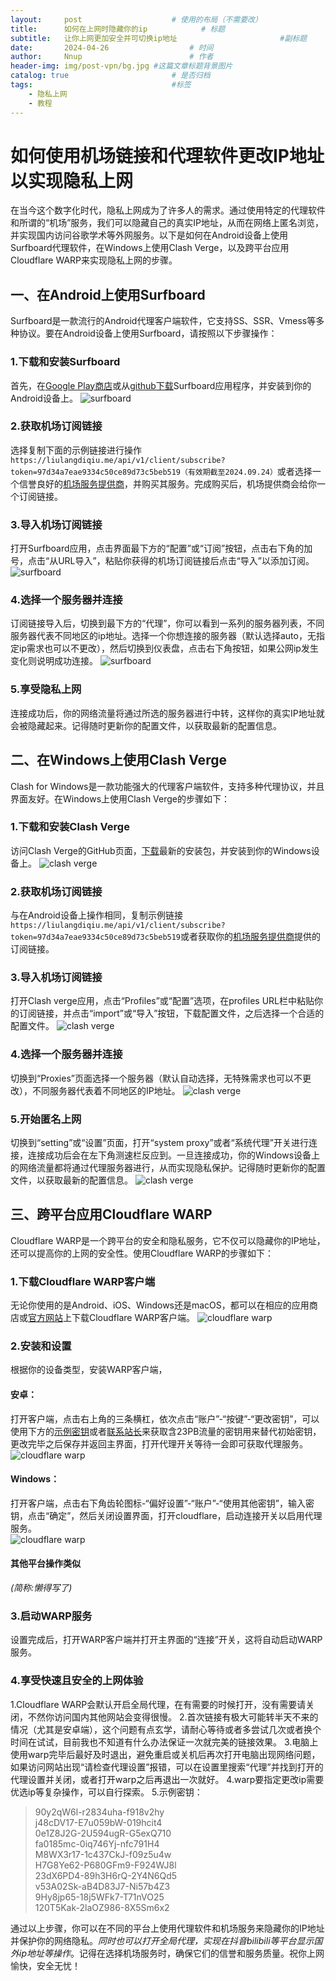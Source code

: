 ```yaml
---
layout:     post   				    # 使用的布局（不需要改）
title:      如何在上网时隐藏你的ip			# 标题 
subtitle:   让你上网更加安全并可切换ip地址                       #副标题
date:       2024-04-26  				# 时间
author:     Nnup 						# 作者
header-img: img/post-vpn/bg.jpg	#这篇文章标题背景图片
catalog: true 						# 是否归档
tags:								#标签
    - 隐私上网
    - 教程
---
```


# 如何使用机场链接和代理软件更改IP地址以实现隐私上网

在当今这个数字化时代，隐私上网成为了许多人的需求。通过使用特定的代理软件和所谓的“机场”服务，我们可以隐藏自己的真实IP地址，从而在网络上匿名浏览，并实现国内访问谷歌学术等外网服务。以下是如何在Android设备上使用Surfboard代理软件，在Windows上使用Clash Verge，以及跨平台应用Cloudflare WARP来实现隐私上网的步骤。

## 一、在Android上使用Surfboard

Surfboard是一款流行的Android代理客户端软件，它支持SS、SSR、Vmess等多种协议。要在Android设备上使用Surfboard，请按照以下步骤操作：

### 1.下载和安装Surfboard
   首先，在<a href="https://play.google.com/store/apps/details?id=com.getsurfboard" target="_blank">Google Play商店</a>或从<a href="https://github.com/getsurfboard/surfboard/releases/download/2.24.1/mobile-universal-release.apk" target="_blank">github下载</a>Surfboard应用程序，并安装到你的Android设备上。
   ![surfboard](/img/post-vpn/01.png "surfboard 01")
### 2.获取机场订阅链接  
   选择复制下面的示例链接进行操作`https://liulangdiqiu.me/api/v1/client/subscribe?token=97d34a7eae9334c50ce89d73c5beb519（有效期截至2024.09.24）`或者选择一个信誉良好的<a href="https://test.fov.wiki/#/register?code=2TfCGGgX" target="_blank">机场服务提供商</a>，并购买其服务。完成购买后，机场提供商会给你一个订阅链接。

### 3.导入机场订阅链接  
   打开Surfboard应用，点击界面最下方的“配置”或“订阅”按钮，点击右下角的加号，点击“从URL导入”，粘贴你获得的机场订阅链接后点击“导入”以添加订阅。
   ![surfboard](/img/post-vpn/02.jpg "surfboard 02")

### 4.选择一个服务器并连接  
   订阅链接导入后，切换到最下方的“代理”，你可以看到一系列的服务器列表，不同服务器代表不同地区的ip地址。选择一个你想连接的服务器（默认选择auto，无指定ip需求也可以不更改），然后切换到仪表盘，点击右下角按钮，如果公网ip发生变化则说明成功连接。
 ![surfboard](/img/post-vpn/03.jpg "surfboard 03")
### 5.享受隐私上网  
   连接成功后，你的网络流量将通过所选的服务器进行中转，这样你的真实IP地址就会被隐藏起来。记得随时更新你的配置文件，以获取最新的配置信息。

## 二、在Windows上使用Clash Verge

Clash for Windows是一款功能强大的代理客户端软件，支持多种代理协议，并且界面友好。在Windows上使用Clash Verge的步骤如下：

### 1.下载和安装Clash Verge  
   访问Clash Verge的GitHub页面，<a href="https://github.com/clash-verge-rev/clash-verge-rev/releases/download/alpha/Clash.Verge_1.6.0_x64-setup.exe" target="_blank">下载</a>最新的安装包，并安装到你的Windows设备上。
   ![clash verge](/img/post-vpn/04.png "clash verge 01")

### 2.获取机场订阅链接  
   与在Android设备上操作相同，复制示例链接`https://liulangdiqiu.me/api/v1/client/subscribe?token=97d34a7eae9334c50ce89d73c5beb519`或者获取你的<a href="https://test.fov.wiki/#/register?code=2TfCGGgX" target="_blank">机场服务提供商</a>提供的订阅链接。

### 3.导入机场订阅链接  
   打开Clash verge应用，点击“Profiles”或“配置”选项，在profiles URL栏中粘贴你的订阅链接，并点击“import”或“导入”按钮，下载配置文件，之后选择一个合适的配置文件。
   ![clash verge](/img/post-vpn/05.png "clash verge 02")

### 4.选择一个服务器并连接  
   切换到“Proxies”页面选择一个服务器（默认自动选择，无特殊需求也可以不更改），不同服务器代表着不同地区的IP地址。
   ![clash verge](/img/post-vpn/06.png "clash verge 03")

### 5.开始匿名上网  
   切换到“setting”或“设置”页面，打开“system proxy”或者“系统代理”开关进行连接，连接成功后会在左下角测速栏反应到。一旦连接成功，你的Windows设备上的网络流量都将通过代理服务器进行，从而实现隐私保护。记得随时更新你的配置文件，以获取最新的配置信息。
   ![clash verge](/img/post-vpn/07.png "clash verge 04")

## 三、跨平台应用Cloudflare WARP

Cloudflare WARP是一个跨平台的安全和隐私服务，它不仅可以隐藏你的IP地址，还可以提高你的上网的安全性。使用Cloudflare WARP的步骤如下：

### 1.下载Cloudflare WARP客户端  
   无论你使用的是Android、iOS、Windows还是macOS，都可以在相应的应用商店或<a href="https://cloudflarewarp.com/" target="_blank">官方网站</a>上下载Cloudflare WARP客户端。
   ![cloudflare warp](/img/post-vpn/08.png "warp 01")
### 2.安装和设置  
   根据你的设备类型，安装WARP客户端，
#### 安卓：
   打开客户端，点击右上角的三条横杠，依次点击“账户”-“按键”-“更改密钥”，可以使用下方的[示例密钥](#key)或者[联系站长](mailto:admin@nnup.xyz)来获取含23PB流量的密钥用来替代初始密钥，更改完毕之后保存并返回主界面，打开代理开关等待一会即可获取代理服务。
   ![cloudflare warp](/img/post-vpn/09.jpg "warp 02")
#### Windows：
   打开客户端，点击右下角齿轮图标-“偏好设置”-“账户”-“使用其他密钥”，输入密钥，点击“确定”，然后关闭设置界面，打开cloudflare，启动连接开关以启用代理服务。  
   ![cloudflare warp](/img/post-vpn/10.png "warp 03")
#### 其他平台操作类似
   *(简称:懒得写了)*
   <br>

### 3.启动WARP服务  
   设置完成后，打开WARP客户端并打开主界面的“连接”开关，这将自动启动WARP服务。

### 4.享受快速且安全的上网体验  
   1.Cloudflare WARP会默认开启全局代理，在有需要的时候打开，没有需要请关闭，不然你访问国内其他网站会变得很慢。
   2.首次链接有极大可能转半天不来的情况（尤其是安卓端），这个问题有点玄学，请耐心等待或者多尝试几次或者换个时间在试试，目前我也不知道有什么办法保证一次就完美的链接效果。
   3.电脑上使用warp完毕后最好及时退出，避免重启或关机后再次打开电脑出现网络问题，如果访问网站出现“请检查代理设置”报错，可以在设置里搜索“代理”并找到打开的代理设置并关闭，或者打开warp之后再退出一次就好。
   4.warp要指定更改ip需要优选ip等复杂操作，可以自行探索。
   5.示例密钥：<a id="key"></a>
   >90y2qW6l-r2834uha-f918v2hy  
   j48cDV17-E7u059bW-019hcit4  
   0e1Z8J2G-2U594ugR-G5exQ710  
   fa0185mc-0iq746Yj-nfc791H4  
   M8WX3r17-1c437CkJ-f09z5u4w  
   H7G8Ye62-P680GFm9-F924WJ8l  
   23dX6PD4-89h3H6rQ-2Y4N6Qd5  
   v53A02Sk-aB4D83J7-Ni57b4Z3  
   9Hy8jp65-18j5WFk7-T71nVO25  
   120T5Kak-2laOZ986-8X5Sm6x2  
   
通过以上步骤，你可以在不同的平台上使用代理软件和机场服务来隐藏你的IP地址并保护你的网络隐私。*同时也可以打开全局代理，实现在抖音bilibili等平台显示国外ip地址等操作*。记得在选择机场服务时，确保它们的信誉和服务质量。祝你上网愉快，安全无忧！